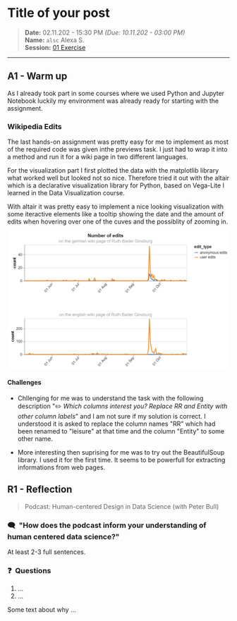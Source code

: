 # Title of your post
> **Date:** 02.11.202 - 15:30 PM *(Due: 10.11.202 - 03:00 PM)*  
> **Name:** `alsc` Alexa S.  
> **Session:** [01 Exercise](01_exercise)   
----

## A1 - Warm up

As I already took part in some courses where we used Python and Jupyter Notebook luckily my
environment was already ready for starting with the assignment. 


### Wikipedia Edits

The last hands-on assignment was pretty easy for me to implement as most of the required code was 
given inthe previews task. I just had to wrap it into a method and run it for a wiki page in two 
different languages. 

For the visualization part I first plotted the data with the matplotlib library what worked well but 
looked not so nice. Therefore tried it out with the altair which is a declarative visualization library 
for Python, based on Vega-Lite I learned in the Data Visualization course. 

With altair it was pretty easy to implement a nice looking visualization with some iteractive 
elements like a tooltip showing the date and the amount of edits when hovering over one of the cuves
and the possiblity of zooming in.

![title](edit_types.png)

#### Challenges
* Chllenging for me was to understand the task with the following description "✏️ _Which columns interest you? Replace RR and Entity with other column labels_" and I am not sure if my solution is correct. 
I understood it is asked to replace the column names "RR" which had been renamed to "leisure" at that time and the column "Entity" to some other name. 

* More interesting then suprising for me was to try out the BeautifulSoup library. I used it for the first
time. It seems to be powerfull for extracting informations from web pages. 

## R1 - Reflection
> Podcast: Human-centered Design in Data Science (with Peter Bull)


### 🗨️&nbsp; "How does the podcast inform your understanding of human centered data science?"  
At least 2-3 full sentences.

### ❓&nbsp; Questions 
1. ...
1. ...

Some text about why ...
